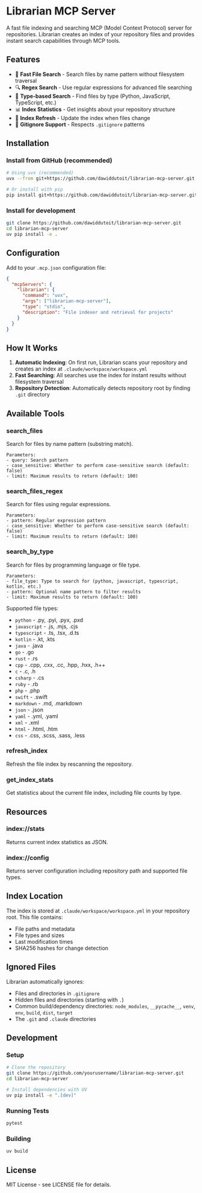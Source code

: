 # Librarian MCP Server

A fast file indexing and searching MCP (Model Context Protocol) server for repositories. Librarian creates an index of your repository files and provides instant search capabilities through MCP tools.

## Features

- 🚀 **Fast File Search** - Search files by name pattern without filesystem traversal
- 🔍 **Regex Search** - Use regular expressions for advanced file searching
- 📁 **Type-based Search** - Find files by type (Python, JavaScript, TypeScript, etc.)
- 📊 **Index Statistics** - Get insights about your repository structure
- 🔄 **Index Refresh** - Update the index when files change
- 🚫 **Gitignore Support** - Respects `.gitignore` patterns

## Installation

### Install from GitHub (recommended)
```bash
# Using uvx (recommended)
uvx --from git+https://github.com/dawiddutoit/librarian-mcp-server.git librarian-mcp-server

# Or install with pip
pip install git+https://github.com/dawiddutoit/librarian-mcp-server.git
```

### Install for development
```bash
git clone https://github.com/dawiddutoit/librarian-mcp-server.git
cd librarian-mcp-server
uv pip install -e .
```

## Configuration

Add to your `.mcp.json` configuration file:

```json
{
  "mcpServers": {
    "librarian": {
      "command": "uvx",
      "args": ["librarian-mcp-server"],
      "type": "stdio",
      "description": "File indexer and retrieval for projects"
    }
  }
}
```

## How It Works

1. **Automatic Indexing**: On first run, Librarian scans your repository and creates an index at `.claude/workspace/workspace.yml`
2. **Fast Searching**: All searches use the index for instant results without filesystem traversal
3. **Repository Detection**: Automatically detects repository root by finding `.git` directory

## Available Tools

### search_files
Search for files by name pattern (substring match).

```
Parameters:
- query: Search pattern
- case_sensitive: Whether to perform case-sensitive search (default: false)
- limit: Maximum results to return (default: 100)
```

### search_files_regex
Search for files using regular expressions.

```
Parameters:
- pattern: Regular expression pattern
- case_sensitive: Whether to perform case-sensitive search (default: false)
- limit: Maximum results to return (default: 100)
```

### search_by_type
Search for files by programming language or file type.

```
Parameters:
- file_type: Type to search for (python, javascript, typescript, kotlin, etc.)
- pattern: Optional name pattern to filter results
- limit: Maximum results to return (default: 100)
```

Supported file types:
- `python` - .py, .pyi, .pyx, .pxd
- `javascript` - .js, .mjs, .cjs
- `typescript` - .ts, .tsx, .d.ts
- `kotlin` - .kt, .kts
- `java` - .java
- `go` - .go
- `rust` - .rs
- `cpp` - .cpp, .cxx, .cc, .hpp, .hxx, .h++
- `c` - .c, .h
- `csharp` - .cs
- `ruby` - .rb
- `php` - .php
- `swift` - .swift
- `markdown` - .md, .markdown
- `json` - .json
- `yaml` - .yml, .yaml
- `xml` - .xml
- `html` - .html, .htm
- `css` - .css, .scss, .sass, .less

### refresh_index
Refresh the file index by rescanning the repository.

### get_index_stats
Get statistics about the current file index, including file counts by type.

## Resources

### index://stats
Returns current index statistics as JSON.

### index://config
Returns server configuration including repository path and supported file types.

## Index Location

The index is stored at `.claude/workspace/workspace.yml` in your repository root. This file contains:
- File paths and metadata
- File types and sizes
- Last modification times
- SHA256 hashes for change detection

## Ignored Files

Librarian automatically ignores:
- Files and directories in `.gitignore`
- Hidden files and directories (starting with `.`)
- Common build/dependency directories: `node_modules`, `__pycache__`, `venv`, `env`, `build`, `dist`, `target`
- The `.git` and `.claude` directories

## Development

### Setup
```bash
# Clone the repository
git clone https://github.com/yourusername/librarian-mcp-server.git
cd librarian-mcp-server

# Install dependencies with UV
uv pip install -e ".[dev]"
```

### Running Tests
```bash
pytest
```

### Building
```bash
uv build
```

## License

MIT License - see LICENSE file for details.